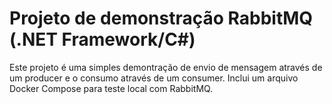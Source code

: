 # Projeto de demonstração RabbitMQ (.NET Framework/C#)
Este projeto é uma simples demontração de envio de mensagem através de um producer e o consumo através de um consumer.
Inclui um arquivo Docker Compose para teste local com RabbitMQ.
